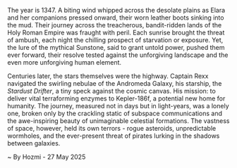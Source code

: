 
The year is 1347.  A biting wind whipped across the desolate plains as Elara and her companions pressed onward, their worn leather boots sinking into the mud. Their journey across the treacherous, bandit-ridden lands of the Holy Roman Empire was fraught with peril. Each sunrise brought the threat of ambush, each night the chilling prospect of starvation or exposure.  Yet, the lure of the mythical Sunstone, said to grant untold power, pushed them ever forward, their resolve tested against the unforgiving landscape and the even more unforgiving human element.

Centuries later, the stars themselves were the highway. Captain Rexx navigated the swirling nebulae of the Andromeda Galaxy, his starship, the *Stardust Drifter*, a tiny speck against the cosmic canvas.  His mission: to deliver vital terraforming enzymes to Kepler-186f, a potential new home for humanity.  The journey, measured not in days but in light-years, was a lonely one, broken only by the crackling static of subspace communications and the awe-inspiring beauty of unimaginable celestial formations.  The vastness of space, however, held its own terrors - rogue asteroids, unpredictable wormholes, and the ever-present threat of pirates lurking in the shadows between galaxies.

~ By Hozmi - 27 May 2025
